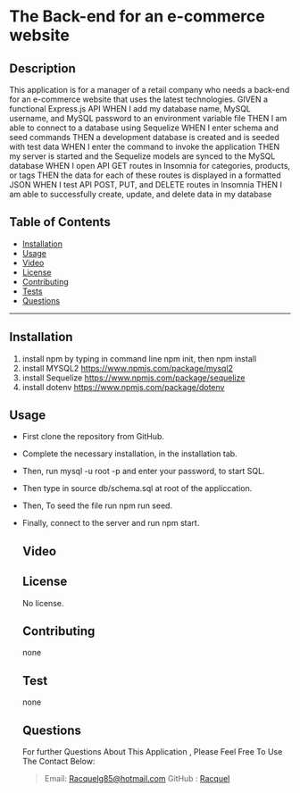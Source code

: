 # The Back-end for an e-commerce website

## Description
This application is for a manager of a retail company who needs a back-end for 
an e-commerce website that uses the latest technologies. 
GIVEN a functional Express.js API
WHEN I add my database name, MySQL username, and MySQL password to an environment variable file
THEN I am able to connect to a database using Sequelize
WHEN I enter schema and seed commands
THEN a development database is created and is seeded with test data
WHEN I enter the command to invoke the application
THEN my server is started and the Sequelize models are synced to the MySQL database
WHEN I open API GET routes in Insomnia for categories, products, or tags
THEN the data for each of these routes is displayed in a formatted JSON
WHEN I test API POST, PUT, and DELETE routes in Insomnia
THEN I am able to successfully create, update, and delete data in my database


  ## Table of Contents
  * [Installation](#Installation)
  * [Usage](#Usage)
  * [Video](#Video)
  * [License](#license)
  * [Contributing](#Contributing)
  * [Tests](#Tests)
  * [Questions](#Questions)

  ***
  ## Installation
1. install npm by typing in command line npm init, then npm install
2. install MYSQL2 https://www.npmjs.com/package/mysql2
3. install Sequelize https://www.npmjs.com/package/sequelize
4. install  dotenv https://www.npmjs.com/package/dotenv

  ## Usage
- First clone the repository from GitHub. 
- Complete the necessary installation, in the installation tab. 
- Then, run mysql -u root -p and enter your password, to start SQL.  
- Then type in source db/schema.sql at root of the appliccation.
- Then,  To seed the file run npm run seed.
- Finally, connect to the server and run npm start.


  ## Video 
 
 

  ## License
    No license. 

  ## Contributing
  none

  ## Test
  none
  
  ## Questions
  For further Questions About This Application , Please Feel Free To Use The Contact Below:
  >Email: Racquelg85@hotmail.com
  >GitHub : [Racquel](https://github.com/munozgit85/e-commerce.git)
  

